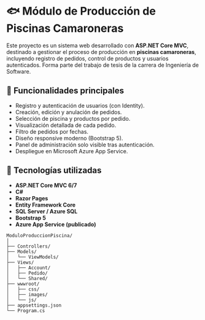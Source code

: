 # 🐟 Módulo de Producción de Piscinas Camaroneras

Este proyecto es un sistema web desarrollado con **ASP.NET Core MVC**, destinado a gestionar el proceso de producción en **piscinas camaroneras**, incluyendo registro de pedidos, control de productos y usuarios autenticados. Forma parte del trabajo de tesis de la carrera de Ingeniería de Software.

## 🚀 Funcionalidades principales

- Registro y autenticación de usuarios (con Identity).
- Creación, edición y anulación de pedidos.
- Selección de piscina y productos por pedido.
- Visualización detallada de cada pedido.
- Filtro de pedidos por fechas.
- Diseño responsive moderno (Bootstrap 5).
- Panel de administración solo visible tras autenticación.
- Despliegue en Microsoft Azure App Service.

## 🧱 Tecnologías utilizadas

- **ASP.NET Core MVC 6/7**
- **C#**
- **Razor Pages**
- **Entity Framework Core**
- **SQL Server / Azure SQL**
- **Bootstrap 5**
- **Azure App Service (publicado)**


```plaintext
ModuloProduccionPiscina/
│
├── Controllers/
├── Models/
│   └── ViewModels/
├── Views/
│   ├── Account/
│   ├── Pedido/
│   └── Shared/
├── wwwroot/
│   ├── css/
│   ├── images/
│   └── js/
├── appsettings.json
└── Program.cs

